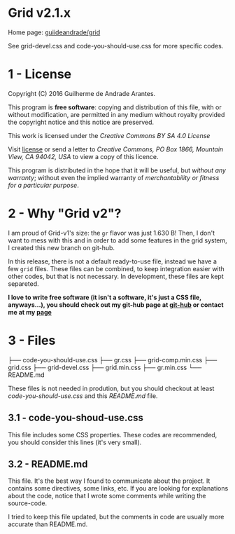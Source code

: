 # Grid v2.1.x

Home page: [guiideandrade/grid](http://guiideandrade.com/project/grid)

See grid-devel.css and code-you-should-use.css for more specific codes.

# 1 - License

Copyright (C) 2016 Guilherme de Andrade Arantes.

This program is **free software**: copying and distribution of this file, with or without modification, are permitted in any medium without royalty provided the copyright notice and this notice are preserved.

This work is licensed under the *Creative Commons BY SA 4.0 License*

Visit [license](http://creativecommons.org/licenses/by-sa/4.0/) or send a letter to *Creative Commons, PO Box 1866, Mountain View, CA 94042, USA* to view a copy of this licence.

This program is distributed in the hope that it will be useful, but *without any warranty*; without even the implied warranty of *merchantability or fitness for a particular purpose*.

# 2 - Why "Grid v2"?

I am proud of Grid-v1's size: the `gr` flavor was just 1.630 B! Then, I don't want to mess with this and in order to add some features in the grid system, I created this new branch on git-hub. 

In this release, there is not a default ready-to-use file, instead we have a few `grid` files. These files can be combined, to keep integration easier with other codes, but that is not necessary. In development, these files are kept separeted.

**I love to write free software (it isn't a software, it's just a CSS file, anyways...), you should check out my git-hub page at [git-hub](http://github.com/guiideandrade) or contact me at my [page](http://guiideandrade.com)**

# 3 - Files

├── code-you-should-use.css
├── gr.css
├── grid-comp.min.css
├── grid.css
├── grid-devel.css
├── grid.min.css
├── gr.min.css
└── README.md

These files is not needed in prodution, but you should checkout at least *code-you-should-use.css* and this *README.md* file.

## 3.1 - code-you-shoud-use.css

This file includes some CSS properties. These codes are recommended, you should consider this lines (it's very small).

## 3.2 - README.md

This file. It's the best way I found to communicate about the project. It contains some directives, some links, etc. If you are looking for explanations about the code, notice that I wrote some comments while writing the source-code.

I tried to keep this file updated, but the comments in code are usually more accurate than README.md.
